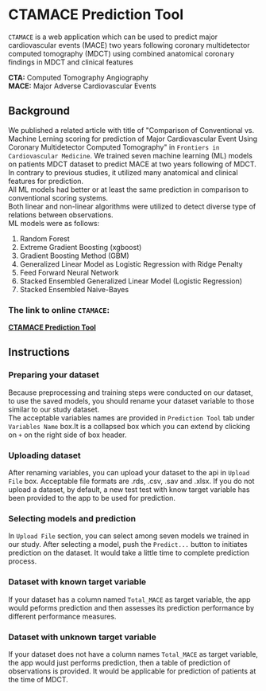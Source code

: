 # CTAMACE Prediction Tool
`CTAMACE` is a web application which can be used to predict major cardiovascular 
events (MACE) two years following 
coronary multidetector computed tomography (MDCT) using combined anatomical coronary findings in MDCT and clinical features

**CTA:** Computed Tomography Angiography  
**MACE:** Major Adverse Cardiovascular Events

## Background
We published a related article with title of  "Comparison of 
Conventional vs. Machine Lerning scoring for 
prediction of Major Cardiovascular Event
 Using Coronary Multidetector Computed Tomography" in `Frontiers in Cardiovascular Medicine`.  We trained seven machine learning (ML) models on patients MDCT dataset to predict MACE at two years following of MDCT. In contrary to previous studies, it utilized many anatomical and clinical features for prediction.  
 All ML models had better or at least the same prediction in comparison to conventional scoring systems.  
 Both linear and non-linear algorithms were utilized to detect diverse type of relations between observations.  
 ML models were as follows:  
 1. Random Forest
 2. Extreme Gradient Boosting (xgboost)
 3. Gradient Boosting Method (GBM)
 4. Generalized Linear Model as Logistic Regression with Ridge Penalty
 5. Feed Forward Neural Network
 2. Stacked Ensembled Generalized Linear Model (Logistic Regression)
 3. Stacked Ensembled Naive-Bayes


### The link to online `CTAMACE`:
**[CTAMACE Prediction Tool](https://behnam-hedayat.shinyapps.io/ctamace)**

## Instructions

### Preparing your dataset
Because preprocessing and training steps were conducted on our dataset, to use the saved models, you should rename your dataset variable to those similar to our study dataset.  
The acceptable variables names are provided in `Prediction Tool` tab under `Variables Name` box.It is a collapsed box which you can extend by clicking on `+` on the right side of box header.

### Uploading dataset
After renaming variables, you can upload your dataset to the api in `Upload File` box. Acceptable file formats are .rds, .csv, .sav and .xlsx. 
If you do not upload a dataset, by default, a new test test with know target variable has been provided to the app to be used for prediction.

### Selecting models and prediction

In `Upload File` section, you can select among seven models we trained in our study. After selecting a model, push the `Predict...` button to initiates prediction on the dataset. It would take a little time to complete prediction process.

### Dataset with known target variable
If your dataset has a column named `Total_MACE` as target variable, the app would peforms prediction and then assesses its prediction performance by different performance measures.


### Dataset with unknown target variable
If your dataset does not have a column names `Total_MACE` as target variable, the app would just performs prediction, then a table of prediction of observations is provided. It would be applicable for prediction of patients at the time of MDCT.

